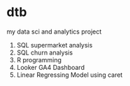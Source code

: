 # dtb
my data sci and analytics project

1. SQL supermarket analysis
2. SQL churn analysis
3. R programming
4. Looker GA4 Dashboard
5. Linear Regressing Model using caret
